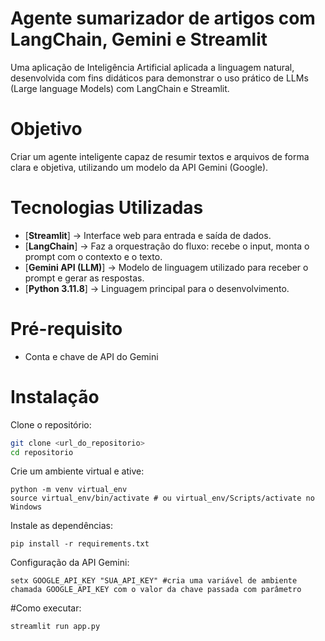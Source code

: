 # Agente sumarizador de artigos com LangChain, Gemini e Streamlit
Uma aplicação de Inteligência Artificial aplicada a linguagem natural, desenvolvida com fins didáticos para demonstrar o uso prático de LLMs (Large language Models) com LangChain e Streamlit.

# Objetivo
Criar um agente inteligente capaz de resumir textos e arquivos de forma clara e objetiva, utilizando um modelo da API Gemini (Google).

# Tecnologias Utilizadas

- [**Streamlit**] -> Interface web para entrada e saída de dados.
- [**LangChain**] -> Faz a orquestração do fluxo: recebe o input, monta o prompt com o contexto e o texto.
- [**Gemini API (LLM)**] -> Modelo de linguagem utilizado para receber o prompt e gerar as respostas.
- [**Python 3.11.8**] -> Linguagem principal para o desenvolvimento.

# Pré-requisito
- Conta e chave de API do Gemini  

# Instalação
Clone o repositório:
```bash
git clone <url_do_repositorio>
cd repositorio
```
Crie um ambiente virtual e ative:
```
python -m venv virtual_env
source virtual_env/bin/activate # ou virtual_env/Scripts/activate no Windows
```
Instale as dependências:
```
pip install -r requirements.txt
```
Configuração da API Gemini:
```
setx GOOGLE_API_KEY "SUA_API_KEY" #cria uma variável de ambiente chamada GOOGLE_API_KEY com o valor da chave passada com parâmetro
```

#Como executar:
```
streamlit run app.py
```

